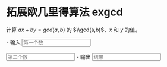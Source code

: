 # 拓展欧几里得算法 exgcd

计算 $ax+by=gcd(a,b)$ 的 $\\gcd(a,b)$、$x$ 和 $y$ 的值。

<div class="grid cards" id="calc" markdown>
- 输入
    <input class="md-input md-input--stretch" id="input-a" type="number" placeholder="第一个数">
    <br><br>
    <input class="md-input md-input--stretch" id="input-b" type="number" placeholder="第二个数">
- 输出
    <input class="md-input md-input--stretch" id="output" placeholder="结果" readonly>
</div>

<script>
window.onload = function() {
    register_calc($("#calc"), function(params) {
        a = BigInt(params.a.val()), b = BigInt(params.b.val());
        if(a <= 0 || b <= 0) return "参数错误";
        if(a > 1e18 || b > 1e18) return "超出计算范围";
        obj = exgcd(a, b);
        return `x = ${obj.x}, y = ${obj.y}, gcd(a, b) = ${obj.d}`;
    }, {a: $("#input-a"), b: $("#input-b")}, $("#output"));
}
</script>
